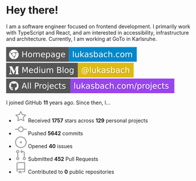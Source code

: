 # Hey there!

I am a software engineer focused on frontend development. I primarily work with TypeScript and React, and am interested in accessibility, infrastructure and architecture. Currently, I am working at GoTo in Karlsruhe.

[![Homepage](./icons/homepage.svg)](https://lukasbach.com)
[![Medium Blog](./icons/medium.svg)](https://medium.com/@lukasbach)
[![My Projects](./icons/projects.svg)](https://lukasbach.com/projects)

I joined GitHub **11** years ago. Since then, I...

- ![](./icons/star.svg) Received **1757** stars across **129** personal projects
- ![](./icons/commit.svg) Pushed **5642** commits
- ![](./icons/issues.svg) Opened **40** issues
- ![](./icons/pr.svg) Submitted **452** Pull Requests
- ![](./icons/repo.svg) Contributed to **0** public repositories
